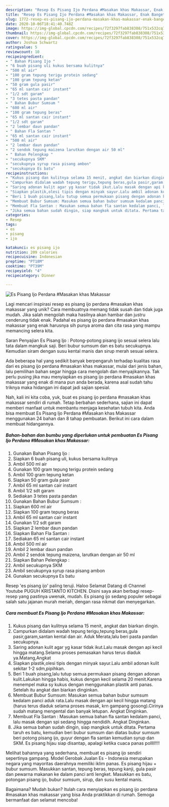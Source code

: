 ```yaml
---
description: "Resep Es Pisang Ijo Perdana #Masakan khas Makassar, Enak Banget"
title: "Resep Es Pisang Ijo Perdana #Masakan khas Makassar, Enak Banget"
slug: 1772-resep-es-pisang-ijo-perdana-masakan-khas-makassar-enak-banget
date: 2020-10-06T18:41:40.748Z
image: https://img-global.cpcdn.com/recipes/72f3297fab838308/751x532cq70/es-pisang-ijo-perdana-masakan-khas-makassar-foto-resep-utama.jpg
thumbnail: https://img-global.cpcdn.com/recipes/72f3297fab838308/751x532cq70/es-pisang-ijo-perdana-masakan-khas-makassar-foto-resep-utama.jpg
cover: https://img-global.cpcdn.com/recipes/72f3297fab838308/751x532cq70/es-pisang-ijo-perdana-masakan-khas-makassar-foto-resep-utama.jpg
author: Joshua Schwartz
ratingvalue: 5
reviewcount: 10
recipeingredient:
- " Bahan Pisang Ijo "
- "6 buah pisang uli kukus bersama kulitnya"
- "500 ml air"
- "100 gram tepung terigu protein sedang"
- "100 gram tepung ketan"
- "50 gram gula pasir"
- "65 ml santan cair instant"
- "1/2 sdt garam"
- "3 tetes pasta pandan"
- " Bahan Bubur Sumsum "
- "600 ml air"
- "100 gram tepung beras"
- "65 ml santan cair instant"
- "1/2 sdt garam"
- "2 lembar daun pandan"
- " Bahan Fla Santan "
- "65 ml santan cair instant"
- "500 ml air"
- "2 lembar daun pandan"
- "2 sendok tepung maizena larutkan dengan air 50 ml"
- " Bahan Pelengkap "
- "secukupnya SKM"
- "secukupnya syrup rasa pisang ambon"
- "secukupnya Es batu"
recipeinstructions:
- "Kukus pisang dan kulitnya selama 15 menit, angkat dan biarkan dingin."
- "Campurkan didalam wadah tepung terigu,tepung beras,gula pasir,garam,santan kental dan air. Aduk Merata,lalu beri pasta pandan secukupnya."
- "Saring adonan kulit agar yg kasar tidak ikut.Lalu masak dengan api kecil hingga matang.Selama proses pemasakan harus terus diaduk ya.Matang,Angkat"
- "Siapkan plastik,olesi tipis dengan minyak sayur.Lalu ambil adonan kulit sekitar 1-2 sdm,pipihkan."
- "Beri 1 buah pisang,lalu tutup semua permukaan pisang dengan adonan kulit.Lakukan hingga habis, kukus dengan kecil selama 20 menit.Karena menempel maka sy kukus dengan menggunakan plastik anti panas. Setelah itu angkat dan biarkan dinginkan."
- "Membuat Bubur Sumsum: Masukan semua bahan bubur sumsum kedalam panci aduk rata.Lalu masak dengan api kecil hingga matang (harus terus diaduk selama proses masak, krn gampang gosong).Cirinya sudah matang mengental dan banyak letupan. Angkat Dinginkan."
- "Membuat Fla Santan : Masukan semua bahan fla santan kedalam panci, lalu masak dengan spi sedang hingga nendidih. Angkat Dinginkan."
- "Jika semua bahan sudah dingin, siap mangkok untuk ditata. Pertama taruh es batu, kemudian beri bubur sumsum dan diatas bubur sumsum beri potong pisang ijo, guyur dengan fla santan kemudian syrup dan SKM. Es pisang hijau siap disantap, apalagi ketika cuaca panas pollll!!!!"
categories:
- Resep
tags:
- es
- pisang
- ijo

katakunci: es pisang ijo 
nutrition: 209 calories
recipecuisine: Indonesian
preptime: "PT18M"
cooktime: "PT39M"
recipeyield: "4"
recipecategory: Dinner

---
```



![Es Pisang Ijo Perdana #Masakan khas Makassar](https://img-global.cpcdn.com/recipes/72f3297fab838308/751x532cq70/es-pisang-ijo-perdana-masakan-khas-makassar-foto-resep-utama.jpg)

Lagi mencari inspirasi resep es pisang ijo perdana #masakan khas makassar yang unik? Cara membuatnya memang tidak susah dan tidak juga mudah. Jika salah mengolah maka hasilnya akan hambar dan justru cenderung tidak enak. Padahal es pisang ijo perdana #masakan khas makassar yang enak harusnya sih punya aroma dan cita rasa yang mampu memancing selera kita.

Saran Penyajian Es Pisang Ijo : Potong-potong pisang ijo sesuai selera lalu tata dalam mangkuk saji. Beri bubur sumsum dan es batu secukupnya. Kemudian siram dengan susu kental manis dan sirup merah sesuai selera.

Ada beberapa hal yang sedikit banyak berpengaruh terhadap kualitas rasa dari es pisang ijo perdana #masakan khas makassar, mulai dari jenis bahan, lalu pemilihan bahan segar hingga cara mengolah dan menyajikannya. Tak perlu pusing jika mau menyiapkan es pisang ijo perdana #masakan khas makassar yang enak di mana pun anda berada, karena asal sudah tahu triknya maka hidangan ini dapat jadi sajian spesial.


Nah, kali ini kita coba, yuk, buat es pisang ijo perdana #masakan khas makassar sendiri di rumah. Tetap berbahan sederhana, sajian ini dapat memberi manfaat untuk membantu menjaga kesehatan tubuh kita. Anda bisa membuat Es Pisang Ijo Perdana #Masakan khas Makassar menggunakan 24 bahan dan 8 tahap pembuatan. Berikut ini cara dalam membuat hidangannya.

<!--inarticleads1-->

##### Bahan-bahan dan bumbu yang diperlukan untuk pembuatan Es Pisang Ijo Perdana #Masakan khas Makassar:

1. Gunakan  Bahan Pisang Ijo :
1. Siapkan 6 buah pisang uli, kukus bersama kulitnya
1. Ambil 500 ml air
1. Gunakan 100 gram tepung terigu protein sedang
1. Ambil 100 gram tepung ketan
1. Siapkan 50 gram gula pasir
1. Ambil 65 ml santan cair instant
1. Ambil 1/2 sdt garam
1. Sediakan 3 tetes pasta pandan
1. Gunakan  Bahan Bubur Sumsum :
1. Siapkan 600 ml air
1. Siapkan 100 gram tepung beras
1. Ambil 65 ml santan cair instant
1. Gunakan 1/2 sdt garam
1. Siapkan 2 lembar daun pandan
1. Siapkan  Bahan Fla Santan :
1. Sediakan 65 ml santan cair instant
1. Ambil 500 ml air
1. Ambil 2 lembar daun pandan
1. Ambil 2 sendok tepung maizena, larutkan dengan air 50 ml
1. Siapkan  Bahan Pelengkap :
1. Ambil secukupnya SKM
1. Ambil secukupnya syrup rasa pisang ambon
1. Gunakan secukupnya Es batu


Resep &#39;es pisang ijo&#39; paling teruji. Haloo Selamat Datang di Channel Youtube PUGUH KRISTANTO KITCHEN. Disini saya akan berbagi resep-resep yang pastinya uwenak, mudah. Es pisang ijo sedang populer sebagai salah satu jajanan murah meriah, dengan rasa nikmat dan menyegarkan. 

<!--inarticleads2-->

##### Cara membuat Es Pisang Ijo Perdana #Masakan khas Makassar:

1. Kukus pisang dan kulitnya selama 15 menit, angkat dan biarkan dingin.
1. Campurkan didalam wadah tepung terigu,tepung beras,gula pasir,garam,santan kental dan air. Aduk Merata,lalu beri pasta pandan secukupnya.
1. Saring adonan kulit agar yg kasar tidak ikut.Lalu masak dengan api kecil hingga matang.Selama proses pemasakan harus terus diaduk ya.Matang,Angkat
1. Siapkan plastik,olesi tipis dengan minyak sayur.Lalu ambil adonan kulit sekitar 1-2 sdm,pipihkan.
1. Beri 1 buah pisang,lalu tutup semua permukaan pisang dengan adonan kulit.Lakukan hingga habis, kukus dengan kecil selama 20 menit.Karena menempel maka sy kukus dengan menggunakan plastik anti panas. Setelah itu angkat dan biarkan dinginkan.
1. Membuat Bubur Sumsum: Masukan semua bahan bubur sumsum kedalam panci aduk rata.Lalu masak dengan api kecil hingga matang (harus terus diaduk selama proses masak, krn gampang gosong).Cirinya sudah matang mengental dan banyak letupan. Angkat Dinginkan.
1. Membuat Fla Santan : Masukan semua bahan fla santan kedalam panci, lalu masak dengan spi sedang hingga nendidih. Angkat Dinginkan.
1. Jika semua bahan sudah dingin, siap mangkok untuk ditata. Pertama taruh es batu, kemudian beri bubur sumsum dan diatas bubur sumsum beri potong pisang ijo, guyur dengan fla santan kemudian syrup dan SKM. Es pisang hijau siap disantap, apalagi ketika cuaca panas pollll!!!!


Melihat bahannya yang sederhana, membuat es pisang ijo sendiri sepertinya gampang. Model Gerobak Jualan Es - Indonesia merupakan negara yang mayoritas daerahnya memiliki iklim panas. Es pisang hijau + bubur sumsum. Masukkan santan, tepung beras, tepung kanji, gula pasir dan pewarna makanan ke dalam panci anti lengket. Masukkan es batu, potongan pisang ijo, bubur sumsum, sirup, dan susu kental manis. 

Bagaimana? Mudah bukan? Itulah cara menyiapkan es pisang ijo perdana #masakan khas makassar yang bisa Anda praktikkan di rumah. Semoga bermanfaat dan selamat mencoba!
